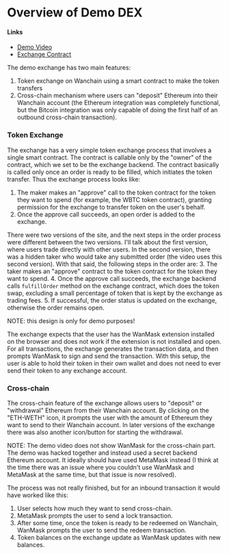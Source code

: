 # Overview of Demo DEX

#### Links
- [Demo Video](https://www.youtube.com/watch?v=codcqb66G6Q)
- [Exchange Contract](https://github.com/wandevs/demo-dex-contracts/blob/master/contracts/Exchange.sol)

The demo exchange has two main features:
1. Token exchange on Wanchain using a smart contract to make the token transfers
2. Cross-chain mechanism where users can "deposit" Ethereum into their Wanchain
   account (the Ethereum integration was completely functional, but the Bitcoin
   integration was only capable of doing the first half of an outbound
   cross-chain transaction).

### Token Exchange

The exchange has a very simple token exchange process that involves a single
smart contract. The contract is callable only by the "owner" of the contract,
which we set to be the exchange backend. The contract basically is called only
once an order is ready to be filled, which initiates the token transfer. Thus
the exchange process looks like:
1. The maker makes an "approve" call to the token contract for the token they
   want to spend (for example, the WBTC token contract), granting
   permission for the exchange to transfer token on the user's behalf.
2. Once the approve call succeeds, an open order is added to the exchange.

There were two versions of the site, and the next steps in the order process
were different between the two versions. I'll talk about the first version,
where users trade directly with other users. In the second version, there was a
hidden taker who would take any submitted order (the video uses this second
version). With that said, the following steps in the order are:
3. The taker makes an "approve" contract to the token contract for the token
   they want to spend.
4. Once the approve call succeeds, the exchange backend calls `fulfillOrder`
   method on the exchange contract, which does the token swap, excluding a
   small percentage of token that is kept by the exchange as trading fees.
5. If successful, the order status is updated on the exchange, otherwise the
   order remains open.

NOTE: this design is only for demo purposes!

The exchange expects that the user has the WanMask extension installed on the
browser and does not work if the extension is not installed and open. For all
transactions, the exchange generates the transaction data, and then prompts
WanMask to sign and send the transaction. With this setup, the user is able to
hold their token in their own wallet and does not need to ever send their token
to any exchange account.

### Cross-chain

The cross-chain feature of the exchange allows users to "deposit" or
"withdrawal" Ethereum from their Wanchain account. By clicking on the
"ETH-WETH" icon, it prompts the user with the amount of Ethereum they want to
send to their Wanchain account. In later versions of the exchange there was
also another icon/button for starting the withdrawal.

NOTE: The demo video does not show WanMask for the cross-chain part. The demo
was hacked together and instead used a secret backend Ethereum account. It
ideally should have used MetaMask instead (I think at the time there was an
issue where you couldn't use WanMask and MetaMask at the same time, but that
issue is now resolved).

The process was not really finished, but for an inbound transaction it would
have worked like this:
1. User selects how much they want to send cross-chain.
2. MetaMask prompts the user to send a lock transaction.
3. After some time, once the token is ready to be redeemed on Wanchain,
   WanMask prompts the user to send the redeem transaction.
4. Token balances on the exchange update as WanMask updates with new balances.
